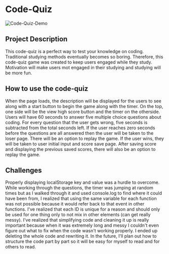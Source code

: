 # Code-Quiz

![Code-Quiz-Demo](https://user-images.githubusercontent.com/102135325/170810387-5e612516-5be4-460d-8e20-b358cb6070a2.gif)


## Project Description
This code-quiz is a perfect way to test your knowledge on coding. Traditional studying methods eventually becomes so boring. Therefore, this code-quiz game was created to keep users engaged while they study. Motivation will make users mot engaged in their studying and studying will be more fun. 

## How to use the code-quiz
When the page loads, the description will be displayed for the users to see along with a start button to begin the game along with the timer. On the top, one side will be the view high score button and the timer on the otherside. 
Users will have 60 seconds to answer five multiple choice questions about coding. For every question that the user gets wrong, five seconds is subtracted from the total seconds left. If the user reaches zero seconds before the questions are all answered then the user will be taken to the loser page. There will be an option to replay the game. If the user wins, they will be taken to user initial input and score save page. After saving score and displaying the previous saved scores, there will also be an option to replay the game. 

## Challenges
Properly displaying localStorage key and value was a hurdle to overcome. While working through the questions, the timer was jumping at random times but as I walked through it and used console.log to find where it could have been from, I realized that using the same variable for each function was not possible because it would refer back to that event in other functions. I've realized that each ID is unique for a reason and should only be used for one thing only to not mix in other elements (can get really messy). 
I've realized that simplifying code and cleaning it up is really important because when it was extremely long and messy I couldn't even figure out what to fix when the code wasn't working properly. I ended up deleting the whole code and rewriting it. In the future, I'll plan out how to structure the code part by part so it will be easy for myself to read and for others to read. 

